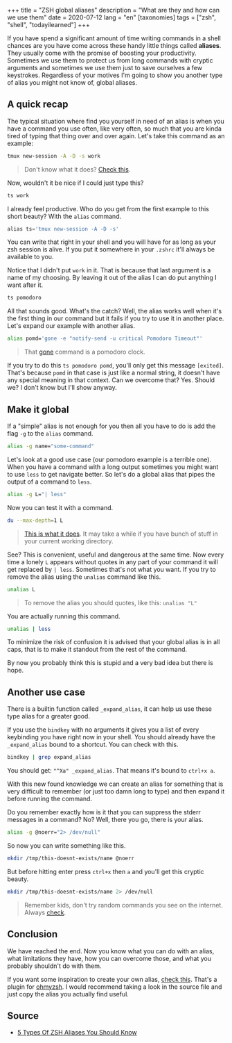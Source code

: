 +++
title = "ZSH global aliases" 
description = "What are they and how can we use them"
date = 2020-07-12
lang = "en"
[taxonomies]
tags = ["zsh", "shell", "todayilearned"]
+++

If you have spend a significant amount of time writing commands in a shell chances are you have come across these handy little things called **aliases**. They usually come with the promise of boosting your productivity. Sometimes we use them to protect us from long commands with cryptic arguments and sometimes we use them just to save ourselves a few keystrokes. Regardless of your motives I'm going to show you another type of alias you might not know of, global aliases.

## A quick recap

The typical situation where find you yourself in need of an alias is when you have a command you use often, like very often, so much that you are kinda tired of typing that thing over and over again. Let's take this command as an example:

```sh
tmux new-session -A -D -s work
```

> Don't know what it does? [Check this](https://explainshell.com/explain?cmd=tmux+new-session+-A+-D+-s+work).

Now, wouldn't it be nice if I could just type this?

```sh
ts work
```

I already feel productive. Who do you get from the first example to this short beauty? With the `alias` command.

```js
alias ts='tmux new-session -A -D -s'
```

You can write that right in your shell and you will have for as long as your zsh session is alive. If you put it somewhere in your `.zshrc` it'll always be available to you.

Notice that I didn't put `work` in it. That is because that last argument is a name of my choosing. By leaving it out of the alias I can do put anything I want after it.

```sh
ts pomodoro
```

All that sounds good. What's the catch? Well, the alias works well when it's the first thing in our command but it fails if you try to use it in another place. Let's expand our example with another alias.

```sh
alias pomd='gone -e "notify-send -u critical Pomodoro Timeout"'
```

> That [gone](https://github.com/guillaumebreton/gone) command is a pomodoro clock.

If you try to do this `ts pomodoro pomd`, you'll only get this message `[exited]`. That's because `pomd` in that case is just like a normal string, it doesn't have any special meaning in that context. Can we overcome that? Yes. Should we? I don't know but I'll show anyway.

## Make it global

If a "simple" alias is not enough for you then all you have to do is add the flag `-g` to the `alias` command.

```sh
alias -g name="some-command"
```

Let's look at a good use case (our pomodoro example is a terrible one). When you have a command with a long output sometimes you might want to use `less` to get navigate better. So let's do a global alias that pipes the output of a command to `less`.

```sh
alias -g L="| less"
```

Now you can test it with a command.

```sh
du --max-depth=1 L
```

> [This is what it does](https://explainshell.com/explain?cmd=du+--max-depth%3D1+%7C+less). It may take a while if you have bunch of stuff in your current working directory.

See? This is convenient, useful and dangerous at the same time. Now every time a lonely `L` appears without quotes in any part of your command it will get replaced by `| less`. Sometimes that's not what you want. If you try to remove the alias using the `unalias` command like this.

```sh
unalias L
```

> To remove the alias you should quotes, like this: `unalias "L"`

You are actually running this command.

```sh
unalias | less
```

To minimize the risk of confusion it is advised that your global alias is in all caps, that is to make it standout from the rest of the command.

By now you probably think this is stupid and a very bad idea but there is hope.

## Another use case

There is a builtin function called `_expand_alias`, it can help us use these type alias for a greater good.

If you use the `bindkey` with no arguments it gives you a list of every keybinding you have right now in your shell. You should already have the `_expand_alias` bound to a shortcut. 
You can check with this.

```sh
bindkey | grep expand_alias
```

You should get: `"^Xa" _expand_alias`. That means it's bound to `ctrl+x a`.

With this new found knowledge we can create an alias for something that is very difficult to remember (or just too damn long to type) and then expand it before running the command.

Do you remember exactly how is it that you can suppress the stderr messages in a command? No? Well, there you go, there is your alias.

```sh
alias -g @noerr="2> /dev/null"
```

So now you can write something like this.

```sh
mkdir /tmp/this-doesnt-exists/name @noerr
```

But before hitting enter press `ctrl+x` then `a` and you'll get this cryptic beauty.

```sh
mkdir /tmp/this-doesnt-exists/name 2> /dev/null 
```

> Remember kids, don't try random commands you see on the internet. Always [check](https://explainshell.com/explain?cmd=mkdir+%2Ftmp%2Fthis-doesnt-exists%2Fname+2%3E+%2Fdev%2Fnull).

## Conclusion

We have reached the end. Now you know what you can do with an alias, what limitations they have, how you can overcome those, and what you probably shouldn't do with them.

If you want some inspiration to create your own alias, [check this](https://github.com/ohmyzsh/ohmyzsh/tree/master/plugins/common-aliases). That's a plugin for [ohmyzsh](https://github.com/ohmyzsh/ohmyzsh). I would recommend taking a look in the source file and just copy the alias you actually find useful.

## Source

* [5 Types Of ZSH Aliases You Should Know](https://thorsten-hans.com/5-types-of-zsh-aliases)
